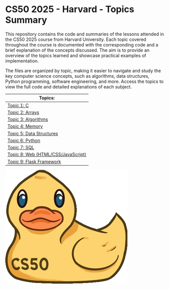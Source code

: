 
# CS50 2025 - Harvard - Topics Summary

This repository contains the code and summaries of the lessons attended in the CS50 2025 course from Harvard University. Each topic covered throughout the course is documented with the corresponding code and a brief explanation of the concepts discussed. The aim is to provide an overview of the topics learned and showcase practical examples of implementation.

The files are organized by topic, making it easier to navigate and study the key computer science concepts, such as algorithms, data structures, Python programming, software engineering, and more. Access the topics to view the full code and detailed explanations of each subject.

   | Topics:          |                               
   |------------------|
   |[Topic 1: C](./Week%201.c) |
   |[Topic 2: Arrays](./Week%202.arrays) |
   |[Topic 3: Algorithms](./Week%203.algorithms) |
   |[Topic 4: Memory](./Week%204.memory) |
   |[Topic 5: Data Structures](./Week%205.data-structures) |
   |[Topic 6: Python](./Week%206.data-structures) |
   |[Topic 7: SQL](./Week%207.sql) |
   |[Topic 8: Web (HTML/CSS/JavaScript)](./Week%208.web) |
   |[Topic 9: Flask Framework](./Week%209.flask) |

<img src="./static/cs50.png" alt="CS50 Duck">